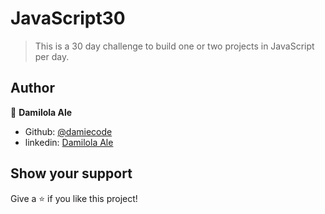 # JavaScript30
> This is a 30 day challenge to build one or two projects in JavaScript per day.

## Author

👤 **Damilola Ale**

- Github: [@damiecode](https://github.com/damiecode)
- linkedin: [Damilola Ale](https://linkedin.com/in/damiecode/)

## Show your support

Give a ⭐️ if you like this project!
